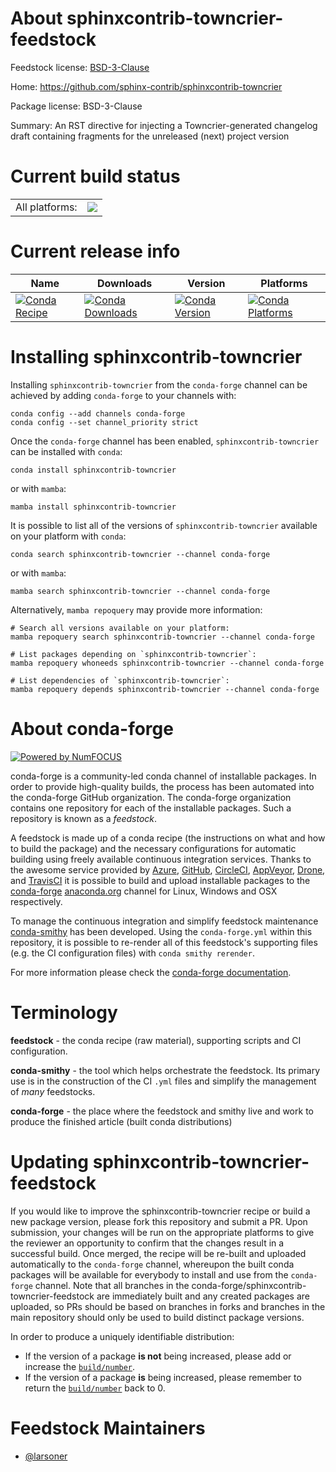 About sphinxcontrib-towncrier-feedstock
=======================================

Feedstock license: [BSD-3-Clause](https://github.com/conda-forge/sphinxcontrib-towncrier-feedstock/blob/main/LICENSE.txt)

Home: https://github.com/sphinx-contrib/sphinxcontrib-towncrier

Package license: BSD-3-Clause

Summary: An RST directive for injecting a Towncrier-generated changelog draft containing fragments for the unreleased (next) project version

Current build status
====================


<table><tr><td>All platforms:</td>
    <td>
      <a href="https://dev.azure.com/conda-forge/feedstock-builds/_build/latest?definitionId=21177&branchName=main">
        <img src="https://dev.azure.com/conda-forge/feedstock-builds/_apis/build/status/sphinxcontrib-towncrier-feedstock?branchName=main">
      </a>
    </td>
  </tr>
</table>

Current release info
====================

| Name | Downloads | Version | Platforms |
| --- | --- | --- | --- |
| [![Conda Recipe](https://img.shields.io/badge/recipe-sphinxcontrib--towncrier-green.svg)](https://anaconda.org/conda-forge/sphinxcontrib-towncrier) | [![Conda Downloads](https://img.shields.io/conda/dn/conda-forge/sphinxcontrib-towncrier.svg)](https://anaconda.org/conda-forge/sphinxcontrib-towncrier) | [![Conda Version](https://img.shields.io/conda/vn/conda-forge/sphinxcontrib-towncrier.svg)](https://anaconda.org/conda-forge/sphinxcontrib-towncrier) | [![Conda Platforms](https://img.shields.io/conda/pn/conda-forge/sphinxcontrib-towncrier.svg)](https://anaconda.org/conda-forge/sphinxcontrib-towncrier) |

Installing sphinxcontrib-towncrier
==================================

Installing `sphinxcontrib-towncrier` from the `conda-forge` channel can be achieved by adding `conda-forge` to your channels with:

```
conda config --add channels conda-forge
conda config --set channel_priority strict
```

Once the `conda-forge` channel has been enabled, `sphinxcontrib-towncrier` can be installed with `conda`:

```
conda install sphinxcontrib-towncrier
```

or with `mamba`:

```
mamba install sphinxcontrib-towncrier
```

It is possible to list all of the versions of `sphinxcontrib-towncrier` available on your platform with `conda`:

```
conda search sphinxcontrib-towncrier --channel conda-forge
```

or with `mamba`:

```
mamba search sphinxcontrib-towncrier --channel conda-forge
```

Alternatively, `mamba repoquery` may provide more information:

```
# Search all versions available on your platform:
mamba repoquery search sphinxcontrib-towncrier --channel conda-forge

# List packages depending on `sphinxcontrib-towncrier`:
mamba repoquery whoneeds sphinxcontrib-towncrier --channel conda-forge

# List dependencies of `sphinxcontrib-towncrier`:
mamba repoquery depends sphinxcontrib-towncrier --channel conda-forge
```


About conda-forge
=================

[![Powered by
NumFOCUS](https://img.shields.io/badge/powered%20by-NumFOCUS-orange.svg?style=flat&colorA=E1523D&colorB=007D8A)](https://numfocus.org)

conda-forge is a community-led conda channel of installable packages.
In order to provide high-quality builds, the process has been automated into the
conda-forge GitHub organization. The conda-forge organization contains one repository
for each of the installable packages. Such a repository is known as a *feedstock*.

A feedstock is made up of a conda recipe (the instructions on what and how to build
the package) and the necessary configurations for automatic building using freely
available continuous integration services. Thanks to the awesome service provided by
[Azure](https://azure.microsoft.com/en-us/services/devops/), [GitHub](https://github.com/),
[CircleCI](https://circleci.com/), [AppVeyor](https://www.appveyor.com/),
[Drone](https://cloud.drone.io/welcome), and [TravisCI](https://travis-ci.com/)
it is possible to build and upload installable packages to the
[conda-forge](https://anaconda.org/conda-forge) [anaconda.org](https://anaconda.org/)
channel for Linux, Windows and OSX respectively.

To manage the continuous integration and simplify feedstock maintenance
[conda-smithy](https://github.com/conda-forge/conda-smithy) has been developed.
Using the ``conda-forge.yml`` within this repository, it is possible to re-render all of
this feedstock's supporting files (e.g. the CI configuration files) with ``conda smithy rerender``.

For more information please check the [conda-forge documentation](https://conda-forge.org/docs/).

Terminology
===========

**feedstock** - the conda recipe (raw material), supporting scripts and CI configuration.

**conda-smithy** - the tool which helps orchestrate the feedstock.
                   Its primary use is in the construction of the CI ``.yml`` files
                   and simplify the management of *many* feedstocks.

**conda-forge** - the place where the feedstock and smithy live and work to
                  produce the finished article (built conda distributions)


Updating sphinxcontrib-towncrier-feedstock
==========================================

If you would like to improve the sphinxcontrib-towncrier recipe or build a new
package version, please fork this repository and submit a PR. Upon submission,
your changes will be run on the appropriate platforms to give the reviewer an
opportunity to confirm that the changes result in a successful build. Once
merged, the recipe will be re-built and uploaded automatically to the
`conda-forge` channel, whereupon the built conda packages will be available for
everybody to install and use from the `conda-forge` channel.
Note that all branches in the conda-forge/sphinxcontrib-towncrier-feedstock are
immediately built and any created packages are uploaded, so PRs should be based
on branches in forks and branches in the main repository should only be used to
build distinct package versions.

In order to produce a uniquely identifiable distribution:
 * If the version of a package **is not** being increased, please add or increase
   the [``build/number``](https://docs.conda.io/projects/conda-build/en/latest/resources/define-metadata.html#build-number-and-string).
 * If the version of a package **is** being increased, please remember to return
   the [``build/number``](https://docs.conda.io/projects/conda-build/en/latest/resources/define-metadata.html#build-number-and-string)
   back to 0.

Feedstock Maintainers
=====================

* [@larsoner](https://github.com/larsoner/)

